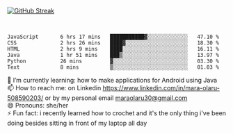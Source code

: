 

[![GitHub Streak](https://streak-stats.demolab.com?user=MaraxD&theme=tokyonight)](https://git.io/streak-stats)
 
 
 <br/>

<!--START_SECTION:waka-->

```text
JavaScript       6 hrs 17 mins   ███████████▓░░░░░░░░░░░░░   47.10 %
CSS              2 hrs 26 mins   ████▓░░░░░░░░░░░░░░░░░░░░   18.30 %
HTML             2 hrs 9 mins    ████░░░░░░░░░░░░░░░░░░░░░   16.11 %
Java             1 hr 51 mins    ███▒░░░░░░░░░░░░░░░░░░░░░   13.97 %
Python           26 mins         ▓░░░░░░░░░░░░░░░░░░░░░░░░   03.30 %
Text             8 mins          ▒░░░░░░░░░░░░░░░░░░░░░░░░   01.03 %
```

<!--END_SECTION:waka-->
<!--[![willianrod's wakatime stats](https://github-readme-stats.vercel.app/api/wakatime?username=MaraxD)](https://github.com/anuraghazra/github-readme-stats)-->

🌱 I’m currently learning: how to make applications for Android using Java<br/>
📫 How to reach me: on Linkedin https://www.linkedin.com/in/mara-olaru-508590203/ or by my personal email maraolaru30@gmail.com <br/>
😄 Pronouns: she/her <br/>
⚡ Fun fact: i recently learned how to crochet and it's the only thing i've been doing besides sitting in front of my laptop all day <br/>
 
